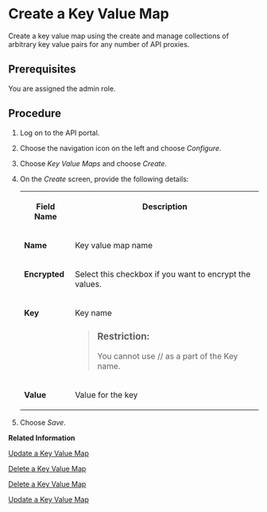 <!-- loio90d8d4186c28475b9fec2f4cf2f45113 -->

# Create a Key Value Map

Create a key value map using the create and manage collections of arbitrary key value pairs for any number of API proxies.



<a name="loio90d8d4186c28475b9fec2f4cf2f45113__prereq_lnm_hdg_mfb"/>

## Prerequisites

You are assigned the admin role.



## Procedure

1.  Log on to the API portal.

2.  Choose the navigation icon on the left and choose *Configure*.

3.  Choose *Key Value Maps* and choose *Create*.

4.  On the *Create* screen, provide the following details:


    <table>
    <tr>
    <th valign="top">

    Field Name


    
    </th>
    <th valign="top">

    Description


    
    </th>
    </tr>
    <tr>
    <td valign="top">
    
    **Name**


    
    </td>
    <td valign="top">
    
    Key value map name


    
    </td>
    </tr>
    <tr>
    <td valign="top">
    
    **Encrypted**


    
    </td>
    <td valign="top">
    
    Select this checkbox if you want to encrypt the values.


    
    </td>
    </tr>
    <tr>
    <td valign="top">
    
    **Key**


    
    </td>
    <td valign="top">
    
    Key name

    > ### Restriction:  
    > You cannot use // as a part of the Key name.


    
    </td>
    </tr>
    <tr>
    <td valign="top">
    
    **Value**


    
    </td>
    <td valign="top">
    
    Value for the key


    
    </td>
    </tr>
    </table>
    
5.  Choose *Save*.


**Related Information**  


[Update a Key Value Map](update-a-key-value-map-4961431.md "Update a key value map.")

[Delete a Key Value Map](delete-a-key-value-map-24fbb01.md "Delete a key value map which is not in use.")

[Delete a Key Value Map](delete-a-key-value-map-24fbb01.md "Delete a key value map which is not in use.")

[Update a Key Value Map](update-a-key-value-map-4961431.md "Update a key value map.")

